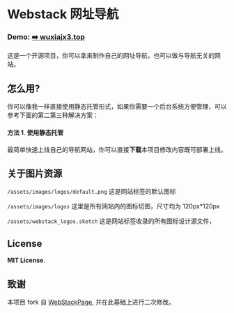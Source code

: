 # Webstack 网址导航

### Demo: [➡️ wuxiajx3.top](http://wuxiajx3.top)

这是一个开源项目，你可以拿来制作自己的网址导航，也可以做与导航无关的网站。

## 怎么用?

你可以像我一样直接使用静态托管形式，如果你需要一个后台系统方便管理，可以参考下面的第二第三种解决方案：

#### 方法 1. 使用静态托管

最简单快速上线自己的导航网站，你可以直接**下载**本项目修改内容既可部署上线。

## 关于图片资源

`/assets/images/logos/default.png` 这是网站标签的默认图标

`/assets/images/logos` 这里是所有网站内的图标切图，尺寸均为 120px\*120px

`/assets/webstack_logos.sketch` 这是网站标签收录的所有图标设计源文件，

## License

**MIT License**.

## 致谢

本项目 fork 自 [WebStackPage](https://github.com/WebStackPage/WebStackPage.github.io), 并在此基础上进行二次修改。